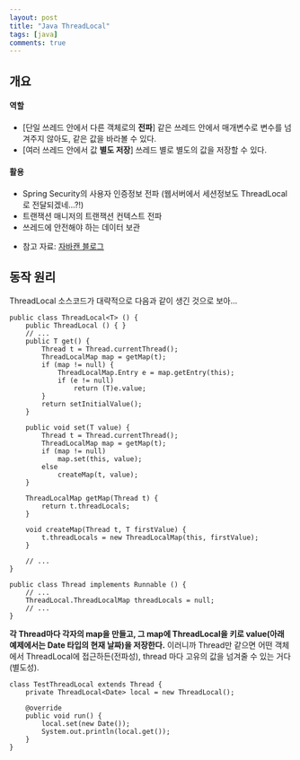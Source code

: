 ```yaml
---
layout: post
title: "Java ThreadLocal"
tags: [java]
comments: true
---
```



## 개요
#### 역할
  * [단일 쓰레드 안에서 다른 객체로의 **전파**] 같은 쓰레드 안에서 매개변수로 변수를 넘겨주지 않아도, 같은 값을 바라볼 수 있다.
  * [여러 쓰레드 안에서 값 **별도 저장**] 쓰레드 별로 별도의 값을 저장할 수 있다.
#### 활용 
  - Spring Security의 사용자 인증정보 전파 (웹서버에서 세션정보도 ThreadLocal로 전달되겠네...?!)
  - 트랜잭션 매니저의 트랜잭션 컨텍스트 전파
  - 쓰레드에 안전해야 하는 데이터 보관
* 참고 자료: [자바캔 블로그](http://javacan.tistory.com/entry/ThreadLocalUsage)

## 동작 원리
ThreadLocal 소스코드가 대략적으로 다음과 같이 생긴 것으로 보아...
```language-java
public class ThreadLocal<T> () {
    public ThreadLocal () { }
	// ...
	public T get() {
	    Thread t = Thread.currentThread();
	    ThreadLocalMap map = getMap(t);
	    if (map != null) {
	        ThreadLocalMap.Entry e = map.getEntry(this);
	        if (e != null)
	            return (T)e.value;
	    }
	    return setInitialValue();
	}

	public void set(T value) {
        Thread t = Thread.currentThread();
        ThreadLocalMap map = getMap(t);
        if (map != null)
            map.set(this, value);
        else
            createMap(t, value);
    }

    ThreadLocalMap getMap(Thread t) {
        return t.threadLocals;
    }

    void createMap(Thread t, T firstValue) {
        t.threadLocals = new ThreadLocalMap(this, firstValue);
    }

   	// ...
}
```
```language-java
public class Thread implements Runnable () {
	// ...
    ThreadLocal.ThreadLocalMap threadLocals = null;
	// ... 
}
```
**각 Thread마다 각자의 map을 만들고, 그 map에 ThreadLocal을 키로 value(아래 예제에서는 Date 타입의 현재 날짜)을 저장한다.** 이러니까 Thread만 같으면 어떤 객체에서 ThreadLocal에 접근하든(전파성), thread 마다 고유의 값을 넘겨줄 수 있는 거다(별도성).

```language-java
class TestThreadLocal extends Thread {
	private ThreadLocal<Date> local = new ThreadLocal();

	@override
	public void run() {
		local.set(new Date());
		System.out.println(local.get());
	}
}
```
